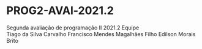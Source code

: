 # PROG2-AVAl-2021.2
Segunda avaliação de programação II 2021.2
Equipe <br /> 
Tiago da Silva Carvalho
Francisco Mendes Magalhães Filho
Edilson Morais Brito
